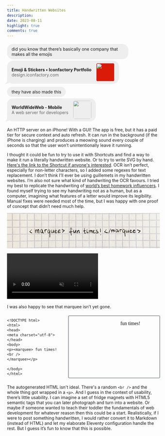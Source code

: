 ```yaml
---
title: Handwritten Websites
description:
date: 2023-08-11
highlight: true
comments: true
---
```


<style>
  .chat {
    width: min(400px, 100%);
    display: flex;
    flex-direction: column;
  }

  .messages {
    display: flex;
    flex-direction: column;
  }

  .message {
    border-radius: 20px;
    padding: 8px 15px;
    margin-top: 5px;
    background-color: #eeeeee;
    position: relative;
    width: fit-content;
  }

  .message.link {
    display: flex;
    align-items: center;
    justify-content: space-between;
    gap: 16px;
  }

  .message.link p {
    margin: 0;
  }

   .message.link p a {
    text-decoration: none;
  }

  .message.link p > a {
    color: #666666;
  }

  .message.link a:has(img) {
    display: contents;
  }

  .message.link img {
    height: 60px;
    width: 60px;
    border-radius: 6px;
  }

  .message.last {
    margin-bottom: 5px;
  }

  .message.last:before {
    content: "";
    position: absolute;
    z-index: 0;
    bottom: 0;
    left: -7px;
    height: 20px;
    width: 20px;
    background: #EEE;
    border-bottom-right-radius: 15px;
  }

  .message.last:after {
    content: "";
    position: absolute;
    z-index: 1;
    bottom: 0;
    left: -10px;
    width: 10px;
    height: 20px;
    background: white;
    border-bottom-right-radius: 10px;
  }
</style>

<div class="chat">
  <div class="messages">
    <div class="message">
      did you know that there’s basically one company that makes all the emojis
    </div>
    <div class="message link last">
      <div>
        <p><b><a href="https://design.iconfactory.com/category/emoji-stickers/">Emoji & Stickers • Iconfactory Portfolio</a></b></p>
        <p><a href="https://design.iconfactory.com/category/emoji-stickers/">design.iconfactory.com</a></p>
      </div>
      <a href="https://design.iconfactory.com/category/emoji-stickers/"><img src="https://upload.wikimedia.org/wikipedia/en/5/50/The_Iconfactory_Logo_2015.png"
        style="background-color: #d91b08"></a>
    </div>
    <div class="message">
      they have also made this
    </div>
    <div class="message link last">
      <div>
        <p><b><a href="https://apps.apple.com/app/id1623006812">WorldWideWeb - Mobile</a></b></p>
        <p><a href="https://apps.apple.com/app/id1623006812">A web server for developers</a></p>
      </div>
      <a href="https://apps.apple.com/app/id1623006812"><img
        src="https://is1-ssl.mzstatic.com/image/thumb/Purple126/v4/88/a6/a5/88a6a51f-14ab-e8b3-371f-923a5639e911/AppIcon-0-1x_U007emarketing-0-7-0-85-220.png/217x0w.webp"></a>
    </div>
  </div>
</div>

An HTTP server on an iPhone! With a GUI! The app is free, but it has a paid tier for secure context and
auto refresh. It can run in the background (if the iPhone is charging) and produces a meowing sound every couple of
seconds so that the user won’t unintentionally leave it running.

I thought it could be fun to try to use it with Shortcuts and find a way to make it run a literally handwritten website. Or to try
to write SVG by hand. [Here's the link to the Shortcut if anyone's interested](https://www.icloud.com/shortcuts/f4e15c60abf84befb245a5ff67533114). OCR isn’t perfect, especially for non-letter characters, so I added some regexes for text
replacement. I don’t think I’ll ever be using guillemets in my handwritten websites. I’m also not sure what kind of handwriting the OCR
favours. I tried my best to replicate the handwriting of [world’s best homework
influencers](https://www.theverge.com/2017/5/9/15260026/tumblr-study-blogging-studyblr-organization-interview). I found
myself trying to see my handwriting not as a human, but as a computer, imagining what features of a letter would improve
its legibility. Manual fixes were needed most of the time, but I was happy with one proof of concept that
didn’t need much help.

![fun times! handwritten in black ink on grid paper.](fun_times.PNG)

<p>
  <video autoplay muted loop playsinline onclick="this.paused ? this.play() : this.pause();">
    <source src="fun_times.mp4" type="video/mp4" />
  </video>
</p>

I was also happy to see that marquee isn’t yet gone.

<style>
  .demo {
    display: flex;
    flex-direction: row;
    flex-wrap: wrap;
    gap: 16px;
  }

  .demo>* {
    flex: 1;
  }

  .demo iframe {
    margin: 0.5em 0;
    padding: 0;
    border: 1px solid #2e3440;
    border-radius: 3px;
  }
</style>

<div class="demo">
  <div>

```plain
<!DOCTYPE html>
<html>
<head>
<meta charset="utf-8">
</head>
<body>
<p><marquee> fun times!<br />
</marquee></p>

</body>
</html>

```

  </div>
  <iframe srcdoc="<!DOCTYPE html><html><head><meta charset='utf-8'></head><body><p><marquee> fun times!<br /></marquee></p></body></html>"></iframe>
</div>


The autogenerated HTML isn't ideal. There's a random `<br />` and the whole thing got wrapped in a `<p>`.
And I guess in the context of usability, there’s little usability. I can imagine a set of fridge magnets with HTML5 semantic
tags that you can later photograph and turn into a website. Or maybe if someone wanted to teach their toddler the
fundamentals of web development for whatever reason then this could be a start. Realistically, if I were to post
something handwritten, I would rather convert it to Markdown (instead of HTML) and let my elaborate Eleventy
configuration handle the rest. But I guess it’s fun to know that this is possible. 